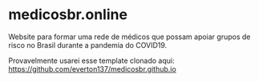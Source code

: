 # medicosbr.online
Website para formar uma rede de médicos que possam apoiar grupos de risco no Brasil durante a pandemia do COVID19.

Provavelmente usarei esse template clonado aqui: https://github.com/everton137/medicosbr.github.io
